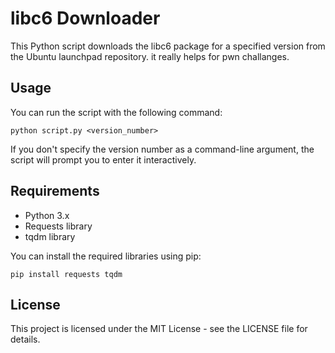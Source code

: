 libc6 Downloader
================

This Python script downloads the libc6 package for a specified version from the Ubuntu launchpad repository. it really helps for pwn challanges.


Usage
-----

You can run the script with the following command:

`python script.py <version_number>`

If you don't specify the version number as a command-line argument, the script will prompt you to enter it interactively.

Requirements
------------

-   Python 3.x
-   Requests library
-   tqdm library

You can install the required libraries using pip:

```
pip install requests tqdm
```

License
-------

This project is licensed under the MIT License - see the LICENSE file for details.
